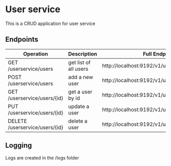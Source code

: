 # User service
This is a CRUD application for user service

## Endpoints

| Operation      | Description | Full Endpoint |
| ----------- | ----------- | ----------- |
| GET /userservice/users    | get list of all users | http://localhost:9192/v1/userservice/users|
| POST /userservice/users   | add a new user | http://localhost:9192/v1/userservice/users |
| GET /userservice/users/{id} | get a user by id | http://localhost:9192/v1/userservice/users/{id} |
| PUT /userservice/users/{id} | update a user | http://localhost:9192/v1/userservice/users/{id} |
| DELETE /userservice/users/{id} | delete a user | http://localhost:9192/v1/userservice/users/{id} |
## Logging
Logs are created in the /logs folder
